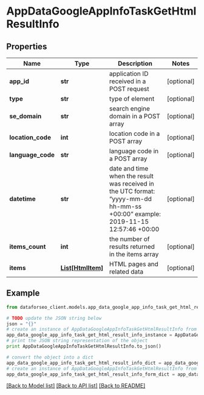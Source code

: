 # AppDataGoogleAppInfoTaskGetHtmlResultInfo


## Properties

Name | Type | Description | Notes
------------ | ------------- | ------------- | -------------
**app_id** | **str** | application ID received in a POST request | [optional] 
**type** | **str** | type of element | [optional] 
**se_domain** | **str** | search engine domain in a POST array | [optional] 
**location_code** | **int** | location code in a POST array | [optional] 
**language_code** | **str** | language code in a POST array | [optional] 
**datetime** | **str** | date and time when the result was received in the UTC format: “yyyy-mm-dd hh-mm-ss +00:00” example: 2019-11-15 12:57:46 +00:00 | [optional] 
**items_count** | **int** | the number of results returned in the items array | [optional] 
**items** | [**List[HtmlItem]**](HtmlItem.md) | HTML pages and related data | [optional] 

## Example

```python
from dataforseo_client.models.app_data_google_app_info_task_get_html_result_info import AppDataGoogleAppInfoTaskGetHtmlResultInfo

# TODO update the JSON string below
json = "{}"
# create an instance of AppDataGoogleAppInfoTaskGetHtmlResultInfo from a JSON string
app_data_google_app_info_task_get_html_result_info_instance = AppDataGoogleAppInfoTaskGetHtmlResultInfo.from_json(json)
# print the JSON string representation of the object
print AppDataGoogleAppInfoTaskGetHtmlResultInfo.to_json()

# convert the object into a dict
app_data_google_app_info_task_get_html_result_info_dict = app_data_google_app_info_task_get_html_result_info_instance.to_dict()
# create an instance of AppDataGoogleAppInfoTaskGetHtmlResultInfo from a dict
app_data_google_app_info_task_get_html_result_info_form_dict = app_data_google_app_info_task_get_html_result_info.from_dict(app_data_google_app_info_task_get_html_result_info_dict)
```
[[Back to Model list]](../README.md#documentation-for-models) [[Back to API list]](../README.md#documentation-for-api-endpoints) [[Back to README]](../README.md)



